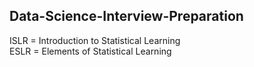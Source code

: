 ## Data-Science-Interview-Preparation
ISLR = Introduction to Statistical Learning  
ESLR = Elements of Statistical Learning
